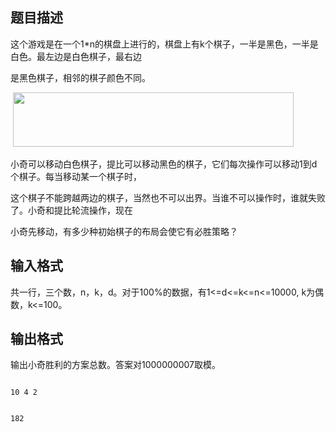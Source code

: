 ## 题目描述

<div>
 <div>
  这个游戏是在一个1*n的棋盘上进行的，棋盘上有k个棋子，一半是黑色，一半是白色。最左边是白色棋子，最右边
 </div>
 <div>
  是黑色棋子，相邻的棋子颜色不同。
 </div>
</div>
<div>
  <img width="449" height="87" alt="" src="https://s2.loli.net/2023/08/15/kQtDuMPzwrK2BeZ.png">
</div>
<div>
 <div>
  小奇可以移动白色棋子，提比可以移动黑色的棋子，它们每次操作可以移动1到d个棋子。每当移动某一个棋子时，
 </div>
 <div>
  这个棋子不能跨越两边的棋子，当然也不可以出界。当谁不可以操作时，谁就失败了。小奇和提比轮流操作，现在
 </div>
 <div>
  小奇先移动，有多少种初始棋子的布局会使它有必胜策略？
 </div>
</div>
<p></p>

## 输入格式

<div>
 共一行，三个数，n，k，d。对于100%的数据，有1<=d<=k<=n<=10000, k为偶数，k<=100。
</div>
<p></p>

## 输出格式

<div>
 输出小奇胜利的方案总数。答案对1000000007取模。
</div>
<p></p>

```input1
10 4 2
```
```output1
182
```
